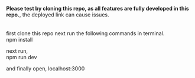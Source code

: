 <b>Please test by cloning this repo, as all features are fully developed in this repo.</b>, the deployed link can cause issues.<br><br><br>
first clone this repo next run the following commands in terminal.<br>
npm install <br>

next run,<br>
npm run dev<br>

and finally open, 
localhost:3000
